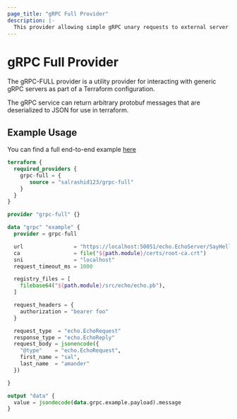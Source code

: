 ```yaml
---
page_title: "gRPC Full Provider"
description: |-
  This provider allowing simple gRPC unary requests to external server.
---
```


# gRPC Full Provider

The gRPC-FULL provider is a utility provider for interacting with generic gRPC
servers as part of a Terraform configuration. 

The gRPC service can return arbitrary protobuf messages that are deserialized to JSON for use in terraform.


## Example Usage

You can find a full end-to-end example [here](https://github.com/salrashid123/terraform-provider-grpc-full/tree/main/example)

```terraform
terraform {
  required_providers {
    grpc-full = {
       source = "salrashid123/grpc-full"
    }
  }
}

provider "grpc-full" {}

data "grpc" "example" {
  provider = grpc-full

  url                = "https://localhost:50051/echo.EchoServer/SayHello"
  ca                 = file("${path.module}/certs/root-ca.crt")
  sni                = "localhost"
  request_timeout_ms = 1000

  registry_files = [
    filebase64("${path.module}/src/echo/echo.pb"),
  ]

  request_headers = {
    authorization = "bearer foo"
  }

  request_type  = "echo.EchoRequest"
  response_type = "echo.EchoReply"
  request_body = jsonencode({
    "@type"    = "echo.EchoRequest",
    first_name = "sal",
    last_name  = "amander"
  })

}

output "data" {
  value = jsondecode(data.grpc.example.payload).message
}
```